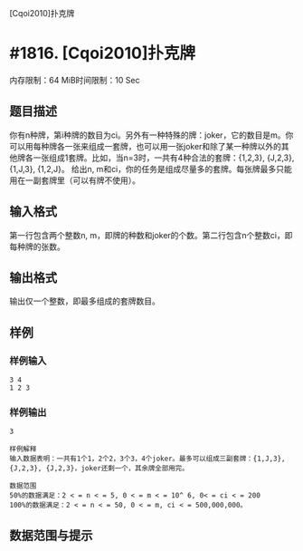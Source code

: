 [Cqoi2010]扑克牌

# #1816. [Cqoi2010]扑克牌

内存限制：64 MiB时间限制：10 Sec

## 题目描述

你有n种牌，第i种牌的数目为ci。另外有一种特殊的牌：joker，它的数目是m。你可以用每种牌各一张来组成一套牌，也可以用一张joker和除了某一种牌以外的其他牌各一张组成1套牌。比如，当n=3时，一共有4种合法的套牌：{1,2,3}, {J,2,3}, {1,J,3}, {1,2,J}。
给出n, m和ci，你的任务是组成尽量多的套牌。每张牌最多只能用在一副套牌里（可以有牌不使用）。


## 输入格式

第一行包含两个整数n, m，即牌的种数和joker的个数。第二行包含n个整数ci，即每种牌的张数。


## 输出格式

输出仅一个整数，即最多组成的套牌数目。


## 样例

### 样例输入

    
    3 4
    1 2 3	
    

### 样例输出

    
    3
    
    样例解释
    输入数据表明：一共有1个1，2个2，3个3，4个joker。最多可以组成三副套牌：{1,J,3}, {J,2,3}, {J,2,3}，joker还剩一个，其余牌全部用完。
    
    数据范围
    50%的数据满足：2 < = n < = 5, 0 < = m < = 10^ 6, 0< = ci < = 200
    100%的数据满足：2 < = n < = 50, 0 < = m, ci < = 500,000,000。
    
    

## 数据范围与提示
